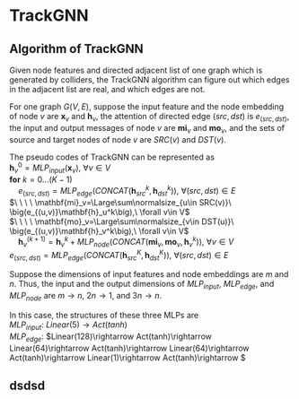 
# TrackGNN 

## Algorithm of TrackGNN 

Given node features and directed adjacent list of one graph which is generated by colliders, the TrackGNN algorithm can figure out which edges in the adjacent list are real, and which edges are not. 

For one graph $G(V,E)$, suppose the input feature and the node embedding of node $v$ are $\mathbf{x}_v$ and $\mathbf{h}_v$, the attention of directed edge $(src, dst)$ is $e_{(src,dst)}$, the input and output messages of node $v$ are $\mathbf{mi}_v$ and $\mathbf{mo}_v$, and the sets of source and target nodes of node $v$ are $SRC(v)$ and $DST(v)$. 

The pseudo codes of TrackGNN can be represented as  
$\mathbf{h}_v^0=MLP_{input}(\mathbf{x}_v),\ \forall v\in V$  
$\mathbf{for}\ k=0...(K-1)$  
$\ \ \ \ e_{(src,dst)}=MLP_{edge}\Big(CONCAT(\mathbf{h}_{src}^k,\mathbf{h}_{dst}^k)\Big),\ \forall(src,dst)\in E$  
$\ \ \ \ \mathbf{mi}_v=\Large\sum\normalsize_{u\in SRC(v)}\ \big(e_{(u,v)}\mathbf{h}_u^k\big),\ \forall v\in V$  
$\ \ \ \ \mathbf{mo}_v=\Large\sum\normalsize_{v\in DST(u)}\ \big(e_{(u,v)}\mathbf{h}_v^k\big),\ \forall v\in V$  
$\ \ \ \ \mathbf{h}_v^{(k+1)}=\mathbf{h}_v^k+MLP_{node}\Big(CONCAT(\mathbf{mi}_v,\mathbf{mo}_v,\mathbf{h}_v^k)\Big),\ \forall v\in V$  
$e_{(src,dst)}=MLP_{edge}\Big(CONCAT(\mathbf{h}_{src}^K,\mathbf{h}_{dst}^K)\Big),\ \forall(src,dst)\in E$  

Suppose the dimensions of input features and node embeddings are $m$ and $n$. Thus, the input and the output dimensions of $MLP_{input}$, $MLP_{edge}$, and $MLP_{node}$ are $m\rightarrow n$, $2n\rightarrow 1$, and $3n\rightarrow n$. 

In this case, the structures of these three MLPs are  
$MLP_{input}$: $Linear(5)\rightarrow Act(tanh)$  
$MLP_{edge}$: $Linear(128)\rightarrow Act(tanh)\rightarrow Linear(64)\rightarrow Act(tanh)\rightarrow Linear(64)\rightarrow Act(tanh)\rightarrow Linear(1)\rightarrow Act(tanh)\rightarrow $  

## dsdsd




